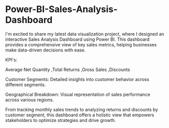 # Power-BI-Sales-Analysis-Dashboard

I'm excited to share my latest data visualization project, where I designed an interactive Sales Analysis Dashboard using Power BI. This dashboard provides a comprehensive view of key sales metrics, helping businesses make data-driven decisions with ease.



KPI's:

Average Net Quantity ,Total Returns ,Gross Sales ,Discounts

Customer Segments: Detailed insights into customer behavior across different segments.

 Geographical Breakdown: Visual representation of sales performance across various regions.



From tracking monthly sales trends to analyzing returns and discounts by customer segment, this dashboard offers a holistic view that empowers stakeholders to optimize strategies and drive growth.


